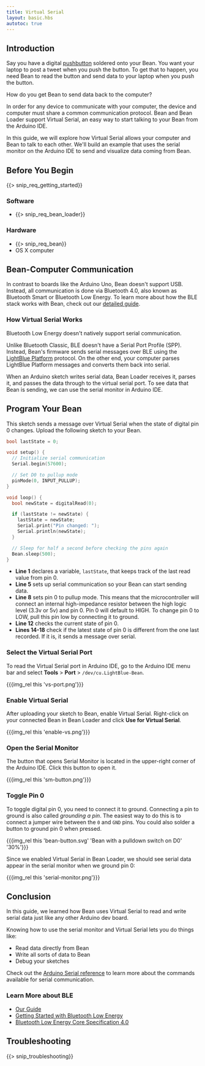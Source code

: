 ```yaml
---
title: Virtual Serial
layout: basic.hbs
autotoc: true
---
```


## Introduction

Say you have a digital [pushbutton](https://www.sparkfun.com/products/97) soldered onto your Bean. You want your laptop to post a tweet when you push the button. To get that to happen, you need Bean to read the button and send data to your laptop when you push the button.

How do you get Bean to send data back to the computer?

In order for any device to communicate with your computer, the device and computer must share a common communication protocol. Bean and Bean Loader support Virtual Serial, an easy way to start talking to your Bean from the Arduino IDE.

In this guide, we will explore how Virtual Serial allows your computer and Bean to talk to each other. We'll build an example that uses the serial monitor on the Arduino IDE to send and visualize data coming from Bean.

## Before You Begin

{{> snip_req_getting_started}}

### Software

* {{> snip_req_bean_loader}}

### Hardware

* {{> snip_req_bean}}
* OS X computer

## Bean-Computer Communication

In contrast to boards like the Arduino Uno, Bean doesn't support USB. Instead, all communication is done via Bluetooth 4.0, also known as Bluetooth Smart or Bluetooth Low Energy. To learn more about how the BLE stack works with Bean, check out our [detailed guide](../../everything-else/how-gap-and-gatt-work).

### How Virtual Serial Works

Bluetooth Low Energy doesn't natively support serial communication.

Unlike Bluetooth Classic, BLE doesn't have a Serial Port Profile (SPP). Instead, Bean's firmware sends serial messages over BLE using the [LightBlue Platform](https://www.punchthrough.com/platform) protocol. On the other end, your computer parses LightBlue Platform messages and converts them back into serial.

When an Arduino sketch writes serial data, Bean Loader receives it, parses it, and passes the data through to the virtual serial port. To see data that Bean is sending, we can use the serial monitor in Arduino IDE.

## Program Your Bean

This sketch sends a message over Virtual Serial when the state of digital pin 0 changes. Upload the following sketch to your Bean.

```cpp
bool lastState = 0;

void setup() {
  // Initialize serial communication
  Serial.begin(57600);

  // Set D0 to pullup mode
  pinMode(0, INPUT_PULLUP);
}

void loop() {
  bool newState = digitalRead(0);

  if (lastState != newState) {
    lastState = newState;
    Serial.print("Pin changed: ");
    Serial.println(newState);
  }

  // Sleep for half a second before checking the pins again
  Bean.sleep(500);
}
```

* **Line 1** declares a variable, `lastState`, that keeps track of the last read value from pin 0.
* **Line 5** sets up serial communication so your Bean can start sending data.
* **Line 8** sets pin 0 to pullup mode. This means that the microcontroller will connect an internal high-impedance resistor between the high logic level (3.3v or 5v) and pin 0. Pin 0 will default to HIGH. To change pin 0 to LOW, pull this pin low by connecting it to ground.
* **Line 12** checks the current state of pin 0.
* **Lines 14-18** check if the latest state of pin 0 is different from the one last recorded. If it is, it sends a message over serial.

### Select the Virtual Serial Port

To read the Virtual Serial port in Arduino IDE, go to the Arduino IDE menu bar and select **Tools** > **Port** > `/dev/cu.LightBlue-Bean`.

{{{img_rel this 'vs-port.png'}}}

### Enable Virtual Serial

After uploading your sketch to Bean, enable Virtual Serial. Right-click on your connected Bean in Bean Loader and click **Use for Virtual Serial**.

{{{img_rel this 'enable-vs.png'}}}

### Open the Serial Monitor

The button that opens Serial Monitor is located in the upper-right corner of the Arduino IDE. Click this button to open it.

{{{img_rel this 'sm-button.png'}}}

### Toggle Pin 0

To toggle digital pin 0, you need to connect it to ground. Connecting a pin to ground is also called *grounding a pin*. The easiest way to do this is to connect a jumper wire between the `0` and `GND` pins. You could also solder a button to ground pin 0 when pressed.

{{{img_rel this 'bean-button.svg' 'Bean with a pulldown switch on D0' '30%'}}}

Since we enabled Virtual Serial in Bean Loader, we should see serial data appear in the serial monitor when we ground pin 0:

{{{img_rel this 'serial-monitor.png'}}}

## Conclusion

In this guide, we learned how Bean uses Virtual Serial to read and write serial data just like any other Arduino dev board.

Knowing how to use the serial monitor and Virtual Serial lets you do things like:

* Read data directly from Bean
* Write all sorts of data to Bean
* Debug your sketches

Check out the [Arduino Serial reference](https://www.arduino.cc/en/Reference/Serial) to learn more about the commands available for serial communication.

### Learn More about BLE

* [Our Guide](../../detail-information/how-ble-works)
* [Getting Started with Bluetooth Low Energy](http://www.amazon.com/Getting-Started-Bluetooth-Low-Energy-ebook/dp/B00K1N23LA)
* [Bluetooth Low Energy Core Specification 4.0](https://www.bluetooth.org/en-us/specification/adopted-specifications)

## Troubleshooting

{{> snip_troubleshooting}}
